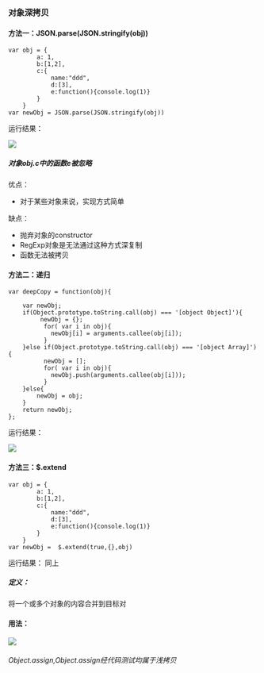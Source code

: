 ### 对象深拷贝

#### 方法一：JSON.parse(JSON.stringify(obj))

```
var obj = { 
        a: 1,
        b:[1,2],
        c:{
            name:"ddd",
            d:[3],
            e:function(){console.log(1)}
        }
    }
var newObj = JSON.parse(JSON.stringify(obj))

```
运行结果：

![](https://xiaokuaizi.github.io/images-github/20171125-1.jpeg)

##### 对象obj.c中的函数e被忽略

优点：

- 对于某些对象来说，实现方式简单

缺点：
- 抛弃对象的constructor
- RegExp对象是无法通过这种方式深复制
- 函数无法被拷贝

#### 方法二：递归

```
var deepCopy = function(obj){
    
    var newObj;
    if(Object.prototype.toString.call(obj) === '[object Object]'){
         newObj = {};
          for( var i in obj){
            newObj[i] = arguments.callee(obj[i]);
          }
    }else if(Object.prototype.toString.call(obj) === '[object Array]'){
          newObj = [];
          for( var i in obj){
            newObj.push(arguments.callee(obj[i]));
          }
    }else{
        newObj = obj;
    }
    return newObj;
};

```

运行结果：

![](https://xiaokuaizi.github.io/images-github/20171125-2.jpeg)




#### 方法三：$.extend

```
var obj = { 
        a: 1,
        b:[1,2],
        c:{
            name:"ddd",
            d:[3],
            e:function(){console.log(1)}
        }
    }
var newObj =  $.extend(true,{},obj)
```
运行结果： 同上

##### 定义：
将一个或多个对象的内容合并到目标对

#### 用法：

![](https://xiaokuaizi.github.io/images-github/20171125-3.jpeg)

###### Object.assign,Object.assign经代码测试均属于浅拷贝

